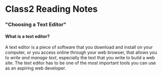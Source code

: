 # Class2 Reading Notes
### "Choosing a Text Editor"
#### What is a text editor?
  A text editor is a piece of software that you download and install on
your computer, or you access online through your web browser, that
allows you to *write and manage text*, especially the text that you write
to build a web site. The text editor has to be one of the most
important tools you can use as an aspiring web developer.
